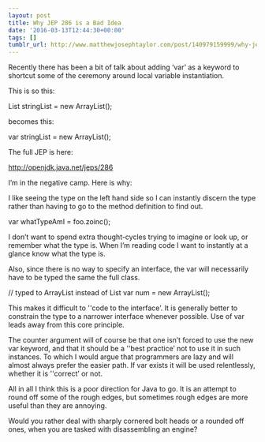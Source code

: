 ```yaml
---
layout: post
title: Why JEP 286 is a Bad Idea
date: '2016-03-13T12:44:30+00:00'
tags: []
tumblr_url: http://www.matthewjosephtaylor.com/post/140979159999/why-jep-286-is-a-bad-idea
---
```

Recently there has been a bit of talk about adding ‘var’ as a keyword to shortcut some of the ceremony around local variable instantiation.

This is so this:

List<String> stringList = new ArrayList<String>();


becomes this:

var stringList = new ArrayList<String>();


The full JEP is here:

http://openjdk.java.net/jeps/286

I’m in the negative camp.  Here is why:

I like seeing the type on the left hand side so I can instantly discern the type rather than having to go to the method definition to find out.

var whatTypeAmI = foo.zoinc();


I don’t want to spend extra thought-cycles trying to imagine or look up, or remember what the type is. When I’m reading code I want to instantly at a glance know what the type is.

Also, since there is no way to specify an interface, the var will necessarily have to be typed the same the full class.

// typed to ArrayList instead of List
var num = new ArrayList();


This makes it difficult to ''code to the interface’. It is generally better to constrain the type to a narrower interface whenever possible. Use of var leads away from this core principle.

The counter argument will of course be that one isn’t forced to use the new var keyword, and that it should be a ''best practice’ not to use it in such instances. To which I would argue that programmers are lazy and will almost always prefer the easier path. If var exists it will be used relentlessly, whether it is ''correct’ or not.

All in all I think this is a poor direction for Java to go. It is an attempt to round off some of the rough edges, but sometimes rough edges are more useful than they are annoying.

Would you rather deal with sharply cornered bolt heads or a rounded off ones, when you are tasked with disassembling an engine?
